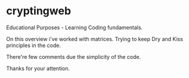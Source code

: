 # cryptingweb
Educational Purposes - Learning Coding fundamentals.

On this overview i've worked with matrices.
Trying to keep Dry and Kiss principles in the code.

There're few comments due the simplicity of the code.

Thanks for your attention.

